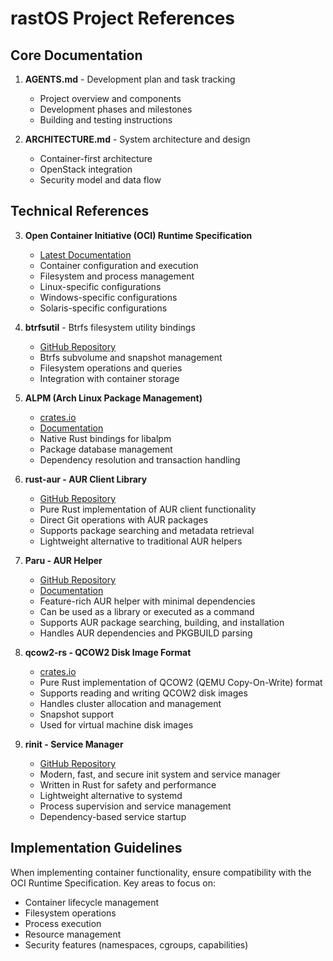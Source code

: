 # rastOS Project References

## Core Documentation

1. **AGENTS.md** - Development plan and task tracking
   - Project overview and components
   - Development phases and milestones
   - Building and testing instructions

2. **ARCHITECTURE.md** - System architecture and design
   - Container-first architecture
   - OpenStack integration
   - Security model and data flow

## Technical References

3. **Open Container Initiative (OCI) Runtime Specification**
   - [Latest Documentation](https://docs.rs/oci-spec/latest/oci_spec/)
   - Container configuration and execution
   - Filesystem and process management
   - Linux-specific configurations
   - Windows-specific configurations
   - Solaris-specific configurations

4. **btrfsutil** - Btrfs filesystem utility bindings
   - [GitHub Repository](https://github.com/cezarmathe/btrfsutil-rs)
   - Btrfs subvolume and snapshot management
   - Filesystem operations and queries
   - Integration with container storage

5. **ALPM (Arch Linux Package Management)**
   - [crates.io](https://crates.io/crates/alpm)
   - [Documentation](https://docs.rs/alpm/)
   - Native Rust bindings for libalpm
   - Package database management
   - Dependency resolution and transaction handling

6. **rust-aur - AUR Client Library**
   - [GitHub Repository](https://github.com/hsdcc/rust-aur)
   - Pure Rust implementation of AUR client functionality
   - Direct Git operations with AUR packages
   - Supports package searching and metadata retrieval
   - Lightweight alternative to traditional AUR helpers

7. **Paru - AUR Helper**
   - [GitHub Repository](https://github.com/Morganamilo/paru)
   - [Documentation](https://github.com/Morganamilo/paru/wiki)
   - Feature-rich AUR helper with minimal dependencies
   - Can be used as a library or executed as a command
   - Supports AUR package searching, building, and installation
   - Handles AUR dependencies and PKGBUILD parsing

8. **qcow2-rs - QCOW2 Disk Image Format**
   - [crates.io](https://crates.io/crates/qcow2-rs)
   - Pure Rust implementation of QCOW2 (QEMU Copy-On-Write) format
   - Supports reading and writing QCOW2 disk images
   - Handles cluster allocation and management
   - Snapshot support
   - Used for virtual machine disk images

9. **rinit - Service Manager**
   - [GitHub Repository](https://github.com/rinit-org/rinit)
   - Modern, fast, and secure init system and service manager
   - Written in Rust for safety and performance
   - Lightweight alternative to systemd
   - Process supervision and service management
   - Dependency-based service startup

## Implementation Guidelines

When implementing container functionality, ensure compatibility with the OCI Runtime Specification. Key areas to focus on:
- Container lifecycle management
- Filesystem operations
- Process execution
- Resource management
- Security features (namespaces, cgroups, capabilities)
